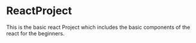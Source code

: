 # ReactProject
This is the basic react Project which includes the basic components of the react for the beginners.
